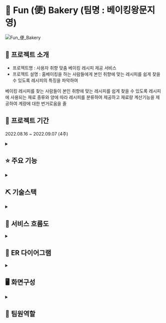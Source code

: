 # :birthday: Fun (便) Bakery (팀명 : 베이킹왕문지영)
![Fun_便_Bakery](/uploads/f80967022cd4c783b16febc35091b5ac/Fun_便_Bakery.png)

## 👀 프로젝트 소개
* 프로젝트명 : 사용자 취향 맞춤 베이킹 레시피 제공 서비스
* 프로젝트 설명 : 홈베이킹을 하는 사람들에게 본인 취향에 맞는 레시피를 쉽게 찾을 수 있도록 레시피의 특징을 파악하여 

베이킹 레시피를 찾는 사람들이 본인 취향에 맞는 레시피를 쉽게 찾을 수 있도록 레시피에 사용되는 재료 종류와 양에 따라 레시피를 분류하여 제공하고 
재료량 계산기능을 제공하여 계량에 대한 번거로움을 줄

## 📅 프로젝트 기간
2022.08.16 ~ 2022.09.07 (4주)
<br>
<!-- 주요기능 -->
<details>
<summary><h2>⭐ 주요 기능</h2></summary>
<div markdown="1">
<details>
<summary>기능1</summary>
<div markdown="1">
안녕
</div>
</details>
<details>
<summary>기능2</summary>
<div markdown="1">
안녕
</div>
</details>
<details>
<summary>기능3</summary>
<div markdown="1">
안녕
</div>
</details>
<details>
<summary>기능4</summary>
<div markdown="1">
안녕
</div>
</details>
</div>
</details>
<!-- 기술 스택 -->
<details>
<summary><h2>⛏ 기술스택</h1></summary>
<div markdown="1">
<table>
    <tr>
        <th>구분</th>
        <th>내용</th>
    </tr>
    <tr>
        <td>사용언어</td>
        <td>
            <img src="https://img.shields.io/badge/Java-007396?style=for-the-badge&logo=java&logoColor=white"/>
            <img src="https://img.shields.io/badge/HTML5-E34F26?style=for-the-badge&logo=HTML5&logoColor=white"/>
            <img src="https://img.shields.io/badge/CSS3-1572B6?style=for-the-badge&logo=CSS3&logoColor=white"/>
            <img src="https://img.shields.io/badge/JavaScript-F7DF1E?style=for-the-badge&logo=JavaScript&logoColor=white"/>
        </td>
    </tr>
    <tr>
        <td>라이브러리</td>
        <td>
            <img src="https://img.shields.io/badge/BootStrap-7952B3?style=for-the-badge&logo=BootStrap&logoColor=white"/>
        </td>
    </tr>
    <tr>
        <td>개발도구</td>
        <td>
            <img src="https://img.shields.io/badge/Eclipse-2C2255?style=for-the-badge&logo=Eclipse&logoColor=white"/>
            <img src="https://img.shields.io/badge/VSCode-007ACC?style=for-the-badge&logo=VisualStudioCode&logoColor=white"/>
        </td>
    </tr>
    <tr>
        <td>서버환경</td>
        <td>
            <img src="https://img.shields.io/badge/Apache Tomcat-D22128?style=for-the-badge&logo=Apache Tomcat&logoColor=white"/>
        </td>
    </tr>
    <tr>
        <td>데이터베이스</td>
        <td>
            <img src="https://img.shields.io/badge/Oracle 11g-F80000?style=for-the-badge&logo=Oracle&logoColor=white"/>
        </td>
    </tr>
    <tr>
        <td>협업도구</td>
        <td>
            <img src="https://img.shields.io/badge/Git-F05032?style=for-the-badge&logo=Git&logoColor=white"/>
            <img src="https://img.shields.io/badge/GitLab-4B4B77?style=for-the-badge&logo=GitLab&logoColor=white"/>
        </td>
    </tr>
</table>
</div>
</details>


<!-- ## 🏗️ 시스템 아키텍처 -->

<!-- ## 📌 유스케이스 -->
<!-- 서비스 흐름도 -->
<details>
<summary><h2>📌 서비스 흐름도</h2></summary>
<div markdown="1">
![image](/uploads/a2e60c64980febc5f84c8131c479ddfb/image.png)
<br>
</div>
</details>

<!-- ER 다이어그램 -->
<details>
<summary><h2>📌 ER 다이어그램</h2></summary>
<div markdown="1">
![image](/uploads/f0e6a80a571e71857c10b57341f7e554/image.png)
<br>
</div>
</details>

<!-- 화면 구성 -->
<details>
<summary><h2>🖥 화면구성</h2></summary>
<div markdown="1">
![image](/uploads/50600db93f2967f95559fdd379368d08/image.png)
<br>
</div>
</details>

<!-- 팀원 역할 -->
<details>
<summary><h2>👥 팀원역할</h2></summary>
<div markdown="1">
<table>
  <tr>
    <td align="center"><img src="image-1.png" width="100" height="100"/></td>
    <td align="center"><img src="https://mb.ntdtv.kr/assets/uploads/2019/01/Screen-Shot-2019-01-08-at-4.31.55-PM-e1546932545978.png" width="100" height="100"/></td>
    <td align="center"><img src="https://mblogthumb-phinf.pstatic.net/20160127_177/krazymouse_1453865104404DjQIi_PNG/%C4%AB%C4%AB%BF%C0%C7%C1%B7%BB%C1%EE_%B6%F3%C0%CC%BE%F0.png?type=w2" width="100" height="100"/></td>
    <td align="center"><img src="https://i.pinimg.com/236x/ed/bb/53/edbb53d4f6dd710431c1140551404af9.jpg" width="100" height="100"/></td>
    <td align="center"><img src="https://pbs.twimg.com/media/B-n6uPYUUAAZSUx.png" width="100" height="100"/></td>
  </tr>
  <tr>
    <td align="center"><strong>문지영</strong></td>
    <td align="center"><strong>노성진</strong></td>
    <td align="center"><strong>박현성</strong></td>
    <td align="center"><strong>윤예지</strong></td>
    <td align="center"><strong>이현우</strong></td>
  </tr>
  <tr>
    <td align="left"><b>- 프로젝트 총괄<br>- 데이터 수집 및 전처리<br>- 재료량 계산기능 구현</b></td>
    <td align="left"><b>- 웹 UI/UX<br>- 로그인,회원가입 기능<br>- 계량법 안내 모달 구현</b></td>
    <td align="left"><b>- 웹 UI/UX<br>- 게시판 기능 구현<br>- 사이드바 기능 구현</b></td>
    <td align="left"><b>- 웹 UI/UX<br>- 데이터 수집 및 전처리<br>- 레시피 분류 기능 구현</b></td>
    <td align="left"><b>- 데이터 수집 및 전처리<br>- DB구축<br>- 회원관리 기능 구현</b></td>
  </tr>
  <tr>
    <td align="center"><a href="https://github.com/jiyounghi" target='_blank'>github</a></td>
    <td align="center"><a href="https://github.com/shtjdwls1" target='_blank'>github</a></td>
    <td align="center"><a href="https://github.com/hyeontjd" target='_blank'>github</a></td>
    <td align="center"><a href="https://github.com/yeeeeeji" target='_blank'>github</a></td>
    <td align="center"><a href="https://github.com/gusdn820" target='_blank'>github</a></td>
  </tr>
</table>
</div>
</details>


<!-- ## 🧐 트러블슈팅 -->

<br>
